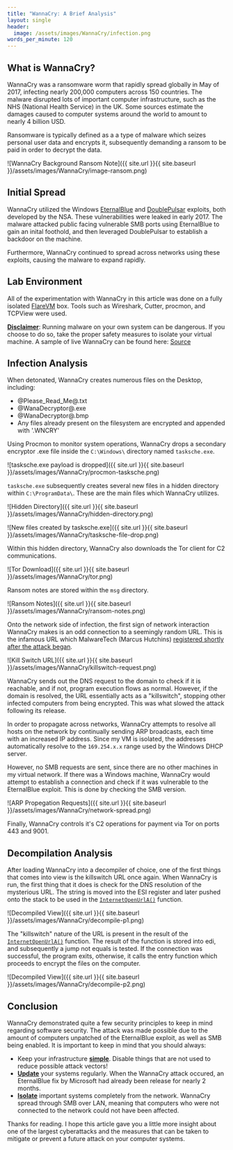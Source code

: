 ```yaml
---
title: "WannaCry: A Brief Analysis"
layout: single
header:
  image: /assets/images/WannaCry/infection.png
words_per_minute: 120
---
```


## What is WannaCry?
WannaCry was a ransomware worm that rapidly spread globally in May of 2017, infecting nearly 200,000 computers across 150 countries. The malware disrupted lots of important computer infrastructure, such as the NHS (National Health Service) in the UK. Some sources estimate the damages caused to computer systems around the world to amount to nearly 4 billion USD.

Ransomware is typically defined as a a type of malware which seizes personal user data and encrypts it, subsequently demanding a ransom to be paid in order to decrypt the data.

![WannaCry Background Ransom Note]({{ site.url }}{{ site.baseurl }}/assets/images/WannaCry/image-ransom.png)

## Initial Spread
WannaCry utilized the Windows [EternalBlue](https://en.wikipedia.org/wiki/EternalBlue) and [DoublePulsar](https://en.wikipedia.org/wiki/DoublePulsar) exploits, both developed by the NSA. These vulnerabilities were leaked in early 2017. The malware attacked public facing vulnerable SMB ports using EternalBlue to gain an inital foothold, and then leveraged DoublePulsar to establish a backdoor on the machine.

Furthermore, WannaCry continued to spread across networks using these exploits, causing the malware to expand rapidly.

## Lab Environment
All of the experimentation with WannaCry in this article was done on a fully isolated [FlareVM](https://github.com/mandiant/flare-vm) box. Tools such as Wireshark, Cutter, procmon, and TCPView were used.
 
<ins>**Disclaimer**</ins>: Running malware on your own system can be dangerous. If you choose to do so, take the proper safety measures to isolate your virtual machine. A sample of live WannaCry can be found here: [Source](https://github.com/ytisf/theZoo/blob/master/malware/Binaries/Ransomware.WannaCry/Ransomware.WannaCry.zip)


## Infection Analysis
When detonated, WannaCry creates numerous files on the Desktop, including:
- @Please_Read_Me@.txt
- @WanaDecryptor@.exe
- @WanaDecryptor@.bmp
- Any files already present on the filesystem are encrypted and appended with '.WNCRY'

Using Procmon to monitor system operations, WannaCry drops a secondary encryptor .exe file inside the `C:\Windows\` directory named `tasksche.exe`.
 
![tasksche.exe payload is dropped]({{ site.url }}{{ site.baseurl }}/assets/images/WannaCry/procmon-tasksche.png)
 
`tasksche.exe` subsequently creates several new files in a hidden directory within `C:\ProgramData\`. These are the main files which WannaCry utilizes. 
 
![Hidden Directory]({{ site.url }}{{ site.baseurl }}/assets/images/WannaCry/hidden-directory.png)
 
![New files created by tasksche.exe]({{ site.url }}{{ site.baseurl }}/assets/images/WannaCry/tasksche-file-drop.png)
 
Within this hidden directory, WannaCry also downloads the Tor client for C2 communications. 
 
![Tor Download]({{ site.url }}{{ site.baseurl }}/assets/images/WannaCry/tor.png)

Ransom notes are stored within the `msg` directory.
 
![Ransom Notes]({{ site.url }}{{ site.baseurl }}/assets/images/WannaCry/ransom-notes.png)

Onto the network side of infection, the first sign of network interaction WannaCry makes is an odd connection to a seemingly random URL. This is the infamous URL which MalwareTech (Marcus Hutchins) [registered shortly after the attack began](https://www.wired.com/story/confessions-marcus-hutchins-hacker-who-saved-the-internet/).
 
![Kill Switch URL]({{ site.url }}{{ site.baseurl }}/assets/images/WannaCry/killswitch-request.png)

WannaCry sends out the DNS request to the domain to check if it is reachable, and if not, program execution flows as normal. However, if the domain is resolved, the URL essentially acts as a "killswitch", stopping other infected computers from being encrypted. This was what slowed the attack following its release.

In order to propagate across networks, WannaCry attempts to resolve all hosts on the network by continually sending ARP broadcasts, each time with an increased IP address. Since my VM is isolated, the addresses automatically resolve to the `169.254.x.x` range used by the Windows DHCP server. 

However, no SMB requests are sent, since there are no other machines in my virtual network. If there was a Windows machine, WannaCry would attempt to establish a connection and check if it was vulnerable to the EternalBlue exploit. This is done by checking the SMB version.
 
![ARP Propegation Requests]({{ site.url }}{{ site.baseurl }}/assets/images/WannaCry/network-spread.png)

Finally, WannaCry controls it's C2 operations for payment via Tor on ports 443 and 9001. 
## Decompilation Analysis
After loading WannaCry into a decompiler of choice, one of the first things that comes into view is the killswitch URL once again. When WannaCry is run, the first thing that it does is check for the DNS resolution of the mysterious URL. The string is moved into the ESI register and later pushed onto the stack to be used in the [`InternetOpenUrlA()`](https://docs.microsoft.com/en-us/windows/win32/api/wininet/nf-wininet-internetopenurla) function. 
 
![Decompiled View]({{ site.url }}{{ site.baseurl }}/assets/images/WannaCry/decompile-p1.png)

The "killswitch" nature of the URL is present in the result of the [`InternetOpenUrlA()`](https://docs.microsoft.com/en-us/windows/win32/api/wininet/nf-wininet-internetopenurla) function. The result of the function is stored into edi, and subsequently a jump not equals is tested. If the connection was successful, the program exits, otherwise, it calls the entry function which proceeds to encrypt the files on the computer.

![Decompiled View]({{ site.url }}{{ site.baseurl }}/assets/images/WannaCry/decompile-p2.png)

## Conclusion
WannaCry demonstrated quite a few security principles to keep in mind regarding software security. The attack was made possible due to the amount of computers unpatched of the EternalBlue exploit, as well as SMB being enabled. It is important to keep in mind that you should always:
- Keep your infrastructure <ins>**simple**</ins>. Disable things that are not used to reduce possible attack vectors!
- <ins>**Update**</ins> your systems regularly. When the WannaCry attack occured, an EternalBlue fix by Microsoft had already been release for nearly 2 months.
- <ins>**Isolate**</ins> important systems completely from the network. WannaCry spread through SMB over LAN, meaning that computers who were not connected to the network could not have been affected.

Thanks for reading. I hope this article gave you a little more insight about one of the largest cyberattacks and the measures that can be taken to mitigate or prevent a future attack on your computer systems.